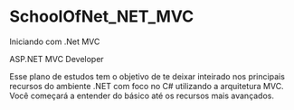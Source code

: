 # SchoolOfNet_NET_MVC
Iniciando com .Net MVC

ASP.NET MVC Developer

Esse plano de estudos tem o objetivo de te deixar inteirado nos principais recursos do ambiente .NET com foco no C# utilizando a arquitetura MVC. Você começará a entender do básico até os recursos mais avançados.
